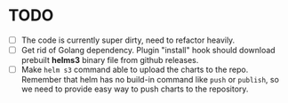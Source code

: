 # TODO

- [ ] The code is currently super dirty, need to refactor heavily.
- [ ] Get rid of Golang dependency. Plugin "install" hook should download
prebuilt **helms3** binary file from github releases.
- [ ] Make `helm s3` command able to upload the charts to the repo. Remember
that helm has no build-in command like `push` or `publish`, so we need to provide
easy way to push charts to the repository.